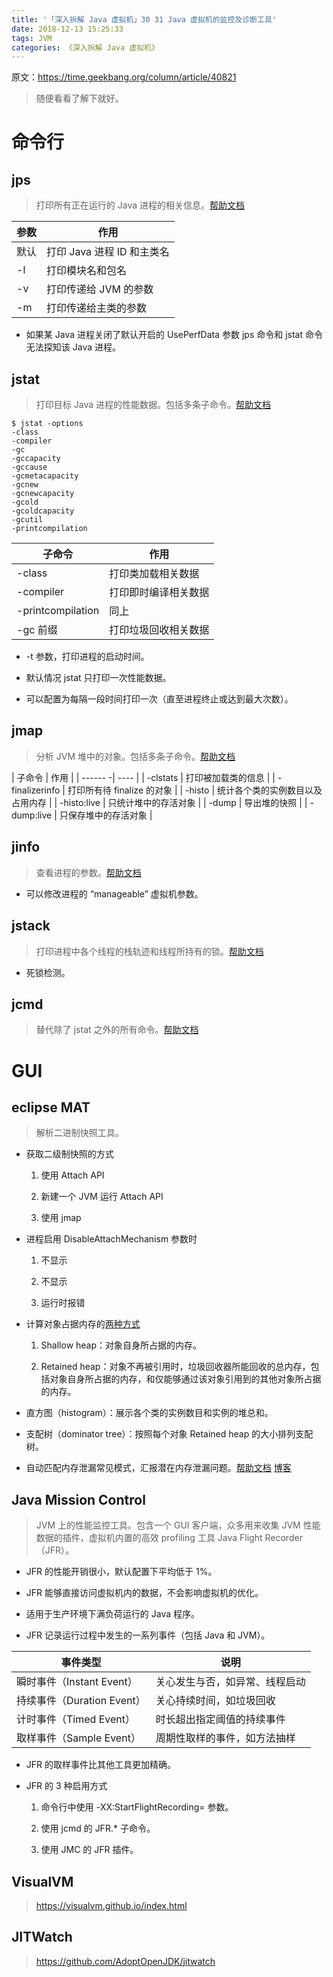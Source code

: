 ```yaml
---
title: '「深入拆解 Java 虚拟机」30 31 Java 虚拟机的监控及诊断工具'
date: 2018-12-13 15:25:33
tags: JVM
categories: 《深入拆解 Java 虚拟机》
---
```


原文：https://time.geekbang.org/column/article/40821

> 随便看看了解下就好。

# 命令行

## jps

> 打印所有正在运行的 Java 进程的相关信息。[帮助文档](https://docs.oracle.com/en/java/javase/11/tools/jps.html)

| 参数 | 作用 |
| ---- | ----- |
| 默认 | 打印 Java 进程 ID 和主类名 |
| -l | 打印模块名和包名 |
| -v | 打印传递给 JVM 的参数 |
| -m | 打印传递给主类的参数 |

- 如果某 Java 进程关闭了默认开启的 UsePerfData 参数 jps 命令和 jstat 命令无法探知该 Java 进程。

## jstat

> 打印目标 Java 进程的性能数据。包括多条子命令。[帮助文档](https://docs.oracle.com/en/java/javase/11/tools/jstat.html)

```
$ jstat -options
-class
-compiler
-gc
-gccapacity
-gccause
-gcmetacapacity
-gcnew
-gcnewcapacity
-gcold
-gcoldcapacity
-gcutil
-printcompilation
```

| 子命令 | 作用 |
| ------- | ---- |
| -class | 打印类加载相关数据 |
| -compiler | 打印即时编译相关数据 |
| -printcompilation | 同上 |
| -gc 前缀 | 打印垃圾回收相关数据 |

- -t 参数，打印进程的启动时间。

- 默认情况 jstat 只打印一次性能数据。

- 可以配置为每隔一段时间打印一次（直至进程终止或达到最大次数）。

## jmap

> 分析 JVM 堆中的对象。包括多条子命令。[帮助文档](https://docs.oracle.com/en/java/javase/11/tools/jmap.html)

| 子命令 | 作用 |
| ------ -| ---- |
| -clstats | 打印被加载类的信息 |
| -finalizerinfo | 打印所有待 finalize 的对象 |
| -histo | 统计各个类的实例数目以及占用内存 |
| -histo:live | 只统计堆中的存活对象 |
| -dump | 导出堆的快照 |
| -dump:live | 只保存堆中的存活对象 |

## jinfo

> 查看进程的参数。[帮助文档](https://docs.oracle.com/en/java/javase/11/tools/jinfo.html)

- 可以修改进程的 “manageable” 虚拟机参数。

## jstack

> 打印进程中各个线程的栈轨迹和线程所持有的锁。[帮助文档](https://docs.oracle.com/en/java/javase/11/tools/jstack.html)

- 死锁检测。

## jcmd

> 替代除了 jstat 之外的所有命令。[帮助文档](https://docs.oracle.com/en/java/javase/11/tools/jcmd.html)

# GUI

## eclipse MAT

> 解析二进制快照工具。

- 获取二级制快照的方式

	1. 使用 Attach API

	2. 新建一个 JVM 运行 Attach API

	3. 使用 jmap

- 进程启用 DisableAttachMechanism 参数时

	1. 不显示

	2. 不显示

	3. 运行时报错

- 计算对象占据内存的[两种方式](https://help.eclipse.org/mars/topic/org.eclipse.mat.ui.help/concepts/shallowretainedheap.html?cp=46_2_1)

	1. Shallow heap：对象自身所占据的内存。

	2. Retained heap：对象不再被引用时，垃圾回收器所能回收的总内存，包括对象自身所占据的内存，和仅能够通过该对象引用到的其他对象所占据的内存。

- 直方图（histogram）：展示各个类的实例数目和实例的堆总和。

- 支配树（dominator tree）：按照每个对象 Retained heap 的大小排列支配树。

- 自动匹配内存泄漏常见模式，汇报潜在内存泄漏问题。[帮助文档](https://help.eclipse.org/mars/topic/org.eclipse.mat.ui.help/tasks/runningleaksuspectreport.html?cp=46_3_1) [博客](http://memoryanalyzer.blogspot.com/2008/05/automated-heap-dump-analysis-finding.html)

## Java Mission Control

> JVM 上的性能监控工具。包含一个 GUI 客户端，众多用来收集 JVM 性能数据的插件，虚拟机内置的高效 profiling 工具 Java Flight Recorder（JFR）。

- JFR 的性能开销很小，默认配置下平均低于 1%。

- JFR 能够直接访问虚拟机内的数据，不会影响虚拟机的优化。

- 适用于生产环境下满负荷运行的 Java 程序。

- JFR 记录运行过程中发生的一系列事件（包括 Java 和 JVM）。

| 事件类型 | 说明 |
| --------- | ----- |
| 瞬时事件（Instant Event） | 关心发生与否，如异常、线程启动 |
| 持续事件（Duration Event） | 关心持续时间，如垃圾回收 |
| 计时事件（Timed Event） | 时长超出指定阈值的持续事件 |
| 取样事件（Sample Event） | 周期性取样的事件，如方法抽样 |

- JFR 的取样事件比其他工具更加精确。

- JFR 的 3 种启用方式

	1. 命令行中使用 -XX:StartFlightRecording= 参数。

	2. 使用 jcmd 的 JFR.\* 子命令。

	3. 使用 JMC 的 JFR 插件。

## VisualVM

> https://visualvm.github.io/index.html

## JITWatch

> https://github.com/AdoptOpenJDK/jitwatch
